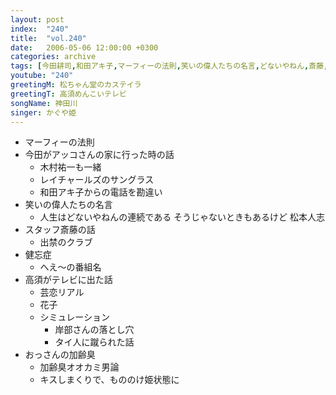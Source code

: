 ```yaml
---
layout: post
index:  "240"
title:  "vol.240"
date:   2006-05-06 12:00:00 +0300
categories: archive
tags: [今田耕司,和田アキ子,マーフィーの法則,笑いの偉人たちの名言,どないやねん,斎藤,山田花子,おっさん]
youtube: "240"
greetingM: 松ちゃん堂のカステイラ
greetingT: 高須めんこいテレビ
songName: 神田川
singer: かぐや姫
---
```


- マーフィーの法則
- 今田がアッコさんの家に行った時の話
	- 木村祐一も一緒
	- レイチャールズのサングラス
	- 和田アキ子からの電話を勘違い
- 笑いの偉人たちの名言
	- 人生はどないやねんの連続である そうじゃないときもあるけど 松本人志
- スタッフ斎藤の話
	- 出禁のクラブ
- 健忘症
	- へえ〜の番組名
- 高須がテレビに出た話
	- 芸恋リアル
	- 花子
	- シミュレーション
		- 岸部さんの落とし穴
		- タイ人に蹴られた話
- おっさんの加齢臭
	- 加齢臭オオカミ男論
	- キスしまくりで、もののけ姫状態に

